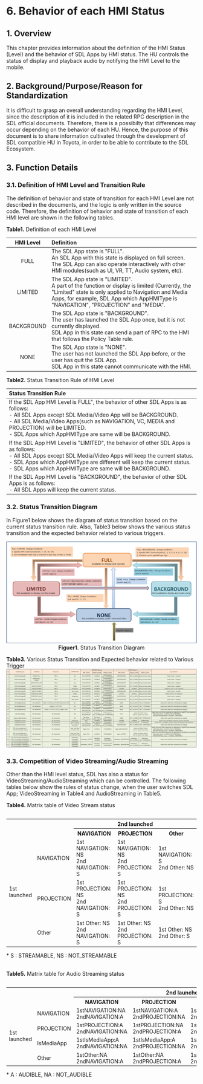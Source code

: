 # 6. Behavior of each HMI Status

## 1. Overview
This chapter provides information about the definition of the HMI Status (Level) and the behavior of SDL Apps by HMI status.
The HU controls the status of display and playback audio by notifying the HMI Level to the mobile.

## 2. Background/Purpose/Reason for Standardization
It is difficult to grasp an overall understanding regarding the HMI Level, since the description of it is included in the related RPC description in the SDL official documents.
Therefore, there is a possibilty that differences may occur depending on the behavior of each HU.
Hence, the purpose of this document is to share information cultivated through the development of SDL compatible HU in Toyota, in order to be able to contribute to the SDL Ecosystem.

## 3. Function Details
### 3.1. Definition of HMI Level and Transition Rule
The definition of behavior and state of transition for each HMI Level are not described in the documents, and the logic is only written in the source code.
Therefore, the definition of behavior and state of transition of each HMI level are shown in the following tables.

**Table1.** Definition of each HMI Level

| HMI Level | Definition |
|:---:|:---|
| FULL | The SDL App state is "FULL".<br>An SDL App with this state is displayed on full screen.<br>The SDL App can also operate interactively with other HMI modules(such as UI, VR, TT, Audio system, etc). |
| LIMITED | The SDL App state is "LIMITED".<br>A part of the function or display is limited (Currently, the "Limited" state is only applied to Navigation and Media Apps, for example, SDL App which AppHMIType is "NAVIGATION", "PROJECTION" and "MEDIA". |
| BACKGROUND | The SDL App state is "BACKGROUND".<br>The user has launched the SDL App once, but it is not currently displayed.<br>SDL App in this state can send a part of RPC to the HMI that follows the Policy Table rule. |
| NONE | The SDL App state is "NONE".<br>The user has not launched the SDL App before, or the user has quit the SDL App.<br>SDL App in this state cannot communicate with the HMI. |

**Table2.** Status Transition Rule of HMI Level

| Status Transition Rule |
|:---|
|If the SDL App HMI Level is FULL", the behavior of other SDL Apps is as follows:<br>- All SDL Apps except SDL Media/Video App will be BACKGROUND.<br>- All SDL Media/Video Apps(such as NAVIGATION, VC, MEDIA and PROJECTION) will be LIMITED.<br>- SDL Apps which AppHMIType are same will be BACKGROUND. |
| If the SDL App HMI Level is "LIMITED", the behavior of other SDL Apps is as follows:<br>- All SDL Apps except SDL Media/Video Apps will keep the current status.<br>- SDL Apps which AppHMIType are different will keep the current status.<br>- SDL Apps which AppHMIType are same will be BACKGROUND. |
| If the SDL App HMI Level is "BACKGROUND", the behavior of other SDL Apps is as follows:<br>- All SDL Apps will keep the current status. |

### 3.2. Status Transition Diagram
In Figure1 below shows the diagram of status transition based on the current status transition rule.
Also, Table3 below shows the various status transition and the expected behavior related to various triggers.

<div align="center">

![figuer1_status_transition_diagram.png](./assets/figuer1_status_transition_diagram.png)
**Figuer1.** Status Transition Diagram
</div>

**Table3.** Various Status Transition and Expected behavior related to Various Trigger
![table3_various_status_transition_and_expected_behavior_related_to_various_trigger.png](./assets/table3_various_status_transition_and_expected_behavior_related_to_various_trigger.png)

###  3.3. Competition of Video Streaming/Audio Streaming
Other than the HMI level status, SDL has also a status for VideoStreaming/AudioStreaming which can be controlled.
The following tables below show the rules of status change, when the user switches SDL App; VideoStreaming in Table4 and AudioStreaming in Table5.

**Table4.** Matrix table of Video Stream status

<table align="left">
<tr><th colspan="2" rowspan="2">  </th><th colspan="3"> 2nd launched </th></tr>

<tr><th> NAVIGATION </th><th> PROJECTION </th><th> Other </th></tr>

<tr><td rowspan="3"> 1st <br>launched</td><td> NAVIGATION </td><td> 1st NAVIGATION: NS<br>2nd NAVIGATION: S </td><td> 1st NAVIGATION: NS<br>2nd PROJECTION: S </td><td>1st NAVIGATION: S<br>2nd Other: NS </td></tr>

<tr><td> PROJECTION </td><td> 1st PROJECTION: NS<br>2nd NAVIGATION: S </td><td> 1st PROJECTION: NS<br>2nd PROJECTION: S </td><td>1st PROJECTION: S<br>2nd Other: NS </td></tr>

<tr><td> Other </td><td> 1st Other: NS<br>2nd NAVIGATION: S </td><td> 1st Other: NS<br>2nd PROJECTION: S </td><td>1st Other: NS<br>2nd Other: S </td></tr>

</table><br>
* S : STREAMABLE, NS : NOT_STREAMABLE<br><br>

**Table5.** Matrix table for Audio Streaming status
<table align="left">
<tr><th colspan="2" rowspan="2">  </th><th colspan="4"> 2nd launched </th></tr>

<tr><th> NAVIGATION </th><th> PROJECTION </th><th> IsMediaApp </th><th> Other </th></tr>

<tr><td rowspan="4"> 1st <br>launched</td><td> NAVIGATION </td><td> 1stNAVIGATION:NA<br>2ndNAVIGATION:A </td><td> 1stNAVIGATION:A<br>2ndPROJECTION:NA </td><td> 1stNAVIGATION:A<br>2ndIsMediaApp:NA </td><td>1stNAVIGATION:A<br>2ndOther:NA </td></tr>

<tr><td> PROJECTION </td><td> 1stPROJECTION:A<br>2ndNAVIGATION:NA </td><td> 1stPROJECTION:NA<br>2ndPROJECTION:A </td><td> 1stPROJECTION:A<br>2ndIsMediaApp:NA </td><td>1stPROJECTION:A<br>2ndOther:NA </td></tr>

<tr><td> IsMediaApp </td><td> 1stIsMediaApp:A<br>2ndNAVIGATION:NA </td><td> 1stIsMediaApp:A<br>2ndPROJECTION:NA </td><td> 1stIsMediaApp:NA<br>2ndIsMediaApp:A </td><td>1stIsMediaApp:A<br>2ndOther:NA </td></tr>

<tr><td> Other </td><td> 1stOther:NA<br>2ndNAVIGATION:A </td><td> 1stOther:NA<br>2ndPROJECTION:A </td><td> 1stOther:NA<br>2ndIsMediaApp:A </td><td>1stOther:NA<br>2ndOther:A </td></tr>

</table><br>
* A : AUDIBLE, NA : NOT_AUDIBLE








